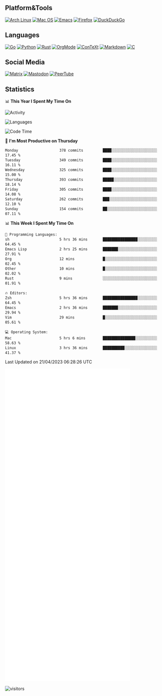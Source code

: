 ## Platform&Tools

[![Arch Linux](https://img.shields.io/badge/ArchLinux-1793D1?logo=arch-linux&logoColor=fff&style=flat-square)](https://archlinux.org/)
[![Mac OS](https://img.shields.io/badge/MacOS-000000?style=flat-square&logo=macos&logoColor=F0F0F0)](https://www.apple.com/macos/)
[![Emacs](https://img.shields.io/badge/Emacs-%237F5AB6.svg?&style=flat-square&logo=gnu-emacs&logoColor=white)](https://www.gnu.org/software/emacs/)
[![Firefox](https://img.shields.io/badge/Firefox-FF7139?style=flat-square&logo=Firefox-Browser&logoColor=white)](https://firefox.com/)
[![DuckDuckGo](https://img.shields.io/badge/DuckDuckGo-DE5833?style=flat-square&logo=DuckDuckGo&logoColor=white)](https://duckduckgo.com/)

## Languages

[![Go](https://img.shields.io/badge/Golang-%2300ADD8.svg?style=flat-square&logo=go&logoColor=white)](https://golang.org/)
[![Python](https://img.shields.io/badge/Python-3670A0?style=flat-square&logo=python&logoColor=ffdd54)](https://www.python.org/)
[![Rust](https://img.shields.io/badge/Rust-%23000000.svg?style=flat-square&logo=rust&logoColor=white)](https://www.rust-lang.org/)
[![OrgMode](https://img.shields.io/badge/OrgMode-%23000000.svg?style=flat-square&logo=org&logoColor=white)](https://orgmode.org/)
[![ConTeXt](https://img.shields.io/badge/ConTeXt-%23008080.svg?style=flat-square&logo=latex&logoColor=white)](https://contextgarden.net/)
[![Markdown](https://img.shields.io/badge/MarkDown-%23000000.svg?style=flat-square&logo=markdown&logoColor=white)](https://daringfireball.net/projects/markdown/)
[![C](https://img.shields.io/badge/C-%2300599C.svg?style=flat-square&logo=c&logoColor=white)](https://www.iso.org/standard/74528.html)

## Social Media
<!--[![Telegram](https://img.shields.io/badge/SteamedFish-2CA5E0?style=social&logo=telegram&logoColor=white)](https://t.me/SteamedFish)-->

[![Matrix](https://img.shields.io/badge/SteamedFish-2CA5E0?style=social&logo=matrix&logoColor=black)](https://matrix.to/#/@i:steamedfish.org)
[![Mastodon](https://img.shields.io/mastodon/follow/109596467238113271?domain=https%3A%2F%2Fmastodon.steamedfish.org%2F&style=social)](https://steamedfish.org/@SteamedFish)
[![PeerTube](https://img.shields.io/badge/PeerTube-23000000.svg?logo=peertube&style=social)](https://peertube.steamedfish.org/)

## Statistics


📊 **This Year I Spent My Time On** 

![Activity](https://wakatime.com/share/@SteamedFish/7529f30a-f1b7-40a4-8d09-e6d855cb7a13.png)

![Languages](https://wakatime.com/share/@SteamedFish/1c5e5366-0e9e-40d8-ac85-d630f61b69c6.svg)

<!--START_SECTION:waka-->
![Code Time](http://img.shields.io/badge/Code%20Time-2%2C416%20hrs%2020%20mins-blue)

📅 **I'm Most Productive on Thursday** 

```text
Monday                   378 commits         ████░░░░░░░░░░░░░░░░░░░░░   17.45 % 
Tuesday                  349 commits         ████░░░░░░░░░░░░░░░░░░░░░   16.11 % 
Wednesday                325 commits         ████░░░░░░░░░░░░░░░░░░░░░   15.00 % 
Thursday                 393 commits         █████░░░░░░░░░░░░░░░░░░░░   18.14 % 
Friday                   305 commits         ████░░░░░░░░░░░░░░░░░░░░░   14.08 % 
Saturday                 262 commits         ███░░░░░░░░░░░░░░░░░░░░░░   12.10 % 
Sunday                   154 commits         ██░░░░░░░░░░░░░░░░░░░░░░░   07.11 % 
```


📊 **This Week I Spent My Time On** 

```text
💬 Programming Languages: 
sh                       5 hrs 36 mins       ████████████████░░░░░░░░░   64.45 % 
Emacs Lisp               2 hrs 25 mins       ███████░░░░░░░░░░░░░░░░░░   27.91 % 
Org                      12 mins             █░░░░░░░░░░░░░░░░░░░░░░░░   02.45 % 
Other                    10 mins             █░░░░░░░░░░░░░░░░░░░░░░░░   02.02 % 
Rust                     9 mins              ░░░░░░░░░░░░░░░░░░░░░░░░░   01.91 % 

🔥 Editors: 
Zsh                      5 hrs 36 mins       ████████████████░░░░░░░░░   64.45 % 
Emacs                    2 hrs 36 mins       ███████░░░░░░░░░░░░░░░░░░   29.94 % 
Vim                      29 mins             █░░░░░░░░░░░░░░░░░░░░░░░░   05.61 % 

💻 Operating System: 
Mac                      5 hrs 6 mins        ███████████████░░░░░░░░░░   58.63 % 
Linux                    3 hrs 36 mins       ██████████░░░░░░░░░░░░░░░   41.37 % 
```


 Last Updated on 21/04/2023 06:28:26 UTC
<!--END_SECTION:waka-->


![Metrics](https://github.com/SteamedFish/SteamedFish/blob/master/github-metrics.svg)


![visitors](https://visitor-badge.laobi.icu/badge?page_id=SteamedFish.SteamedFish)
